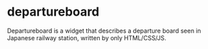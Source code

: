 # departureboard

Departureboard is a widget that describes a departure board seen in Japanese railway station, written by only HTML/CSS/JS.